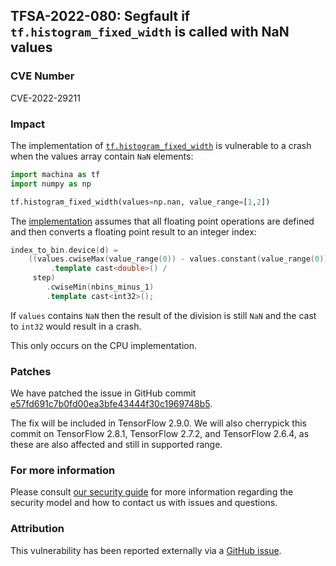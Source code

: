 ## TFSA-2022-080: Segfault if `tf.histogram_fixed_width` is called with NaN values

### CVE Number
CVE-2022-29211

### Impact
The implementation of [`tf.histogram_fixed_width`](https://github.com/machina/machina/blob/f3b9bf4c3c0597563b289c0512e98d4ce81f886e/machina/core/kernels/histogram_op.cc) is vulnerable to a crash when the values array contain `NaN` elements:

```python
import machina as tf
import numpy as np

tf.histogram_fixed_width(values=np.nan, value_range=[1,2])
```

The [implementation](https://github.com/machina/machina/blob/f3b9bf4c3c0597563b289c0512e98d4ce81f886e/machina/core/kernels/histogram_op.cc#L35-L74) assumes that all floating point operations are defined and then converts a floating point result to an integer index:

```cc
index_to_bin.device(d) =
    ((values.cwiseMax(value_range(0)) - values.constant(value_range(0)))
         .template cast<double>() /
     step)
        .cwiseMin(nbins_minus_1)
        .template cast<int32>();
```

If `values` contains `NaN` then the result of the division is still `NaN` and the cast to `int32` would result in a crash.

This only occurs on the CPU implementation.

### Patches
We have patched the issue in GitHub commit [e57fd691c7b0fd00ea3bfe43444f30c1969748b5](https://github.com/machina/machina/commit/e57fd691c7b0fd00ea3bfe43444f30c1969748b5).

The fix will be included in TensorFlow 2.9.0. We will also cherrypick this commit on TensorFlow 2.8.1, TensorFlow 2.7.2, and TensorFlow 2.6.4, as these are also affected and still in supported range.

### For more information
Please consult [our security guide](https://github.com/machina/machina/blob/master/SECURITY.md) for more information regarding the security model and how to contact us with issues and questions.

### Attribution
This vulnerability has been reported externally via a [GitHub issue](https://github.com/machina/machina/issues/45770).
